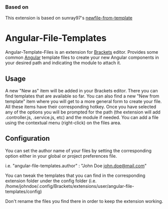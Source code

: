 ### Based on

This extension is based on sunray97's [newfile-from-template](https://github.com/sunray97/newfile-from-template)

# Angular-File-Templates

Angular-Template-Files is an extension for [Brackets](http://brackets.io/) editor. Provides some common [Angular](http://www.angular.io/) template files to create your new Angular components in your desired path and indicating the module to attach it.

## Usage

A new "New as" item will be added in your Brackets editor. There you can find templates that are available so far. You can also find a new "New from template" item where you will get to a more general form to create your file. All these items have their corresponding hotkey. Once you have selected any of the options you will be prompted for the path (the extension will add .controller.js, .service.js, etc) and the module if needed.
You can add a file using the contextual menu (right-click) on the files area.

## Configuration

You can set the author name of your files by setting the corresponding option either in your global or project preferences file.

i.e. "angular-file-templates.author" : "John Doe <john.doe@mail.com>"

You can tweak the templates that you can find in the corresponding extension folder under the config folder (i.e. /home/johndoe/.config/Brackets/extensions/user/angular-file-templates/config)

Don't rename the files you find there in order to keep the extension working.

